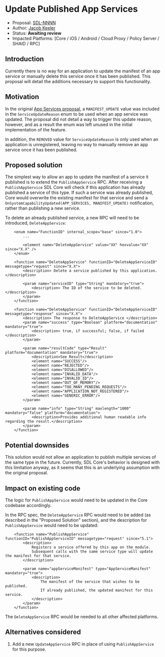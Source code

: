 # Update Published App Services

* Proposal: [SDL-NNNN](NNNN-update-published-app-services.md)
* Author: [Jacob Keeler](https://github.com/jacobkeeler)
* Status: **Awaiting review**
* Impacted Platforms: [Core / iOS / Android / Cloud Proxy / Policy Server / SHAID / RPC]

## Introduction

Currently there is no way for an application to update the manifest of an app service or manually delete this service once it has been published. This proposal will detail the additions necessary to support this functionality.

## Motivation

In the original [App Services proposal](https://github.com/smartdevicelink/sdl_evolution/blob/master/proposals/0167-app-services.md#notifying-potential-consumers), a `MANIFEST_UPDATE` value was included in the `ServiceUpdateReason` enum to be used when an app service was updated. The proposal did not detail a way to trigger this update reason, however, and as a result the enum was left unused in the initial implementation of the feature.

In addition, the `REMOVED` value for `ServiceUpdateReason` is only used when an application is unregistered, leaving no way to manually remove an app service once it has been published.

## Proposed solution

The simplest way to allow an app to update the manifest of a service it published is to extend the `PublishAppService` RPC. After receiving a `PublishAppService` SDL Core will check if this application has already published a service of this type. If such a service was already published, Core would overwrite the existing manifest for that service and send a `OnSystemCapabilityUpdated(APP_SERVICES, MANIFEST_UPDATE)` notification, rather than publishing a new service.

To delete an already published service, a new RPC will need to be introduced, `DeleteAppService`:

```
    <enum name="FunctionID" internal_scope="base" since="1.0">
        ...
        
        <element name="DeleteAppService" value="XX" hexvalue="XX" since="X.X" />
    </enum>

    <function name="DeleteAppService" functionID="DeleteAppServiceID" messagetype="request" since="X.X">
        <description> Delete a service published by this application. </description>

        <param name="serviceID" type="String" mandatory="true">
            <description> The ID of the service to be deleted. </description>
        </param>
    </function>
    
    <function name="DeleteAppService" functionID="DeleteAppServiceID" messagetype="response" since="X.X">
        <description> The response to DeleteAppService </description>
        <param name="success" type="Boolean" platform="documentation" mandatory="true">
            <description> true, if successful; false, if failed </description>
        </param>
       
        <param name="resultCode" type="Result" platform="documentation" mandatory="true">
            <description>See Result</description>
            <element name="SUCCESS"/>
            <element name="REJECTED"/>
            <element name="DISALLOWED"/>
            <element name="INVALID_DATA"/>
            <element name="INVALID_ID"/>
            <element name="OUT_OF_MEMORY"/>
            <element name="TOO_MANY_PENDING_REQUESTS"/>
            <element name="APPLICATION_NOT_REGISTERED"/>
            <element name="GENERIC_ERROR"/>
        </param>

        <param name="info" type="String" maxlength="1000" mandatory="false" platform="documentation">
            <description>Provides additional human readable info regarding the result.</description>
        </param>
    </function>
```

## Potential downsides

This solution would not allow an application to publish multiple services of the same type in the future. Currently, SDL Core's behavior is designed with this limitation anyway, as it seems that this is an underlying assumption with the original proposal.

## Impact on existing code

The logic for `PublishAppService` would need to be updated in the Core codebase accordingly.

In the RPC spec, the `DeleteAppService` RPC would need to be added (as described in the "Proposed Solution" section), and the description for `PublishAppService` would need to be updated:

```
    <function name="PublishAppService" functionID="PublishAppServiceID" messagetype="request" since="5.1">
        <description>
            Registers a service offered by this app on the module.
            Subsequent calls with the same service type will update the manifest for that service.
        </description>

        <param name="appServiceManifest" type="AppServiceManifest" mandatory="true">
            <description>
                The manifest of the service that wishes to be published. 
                If already published, the updated manifest for this service.
            </description>
        </param>
    </function>
```

The `DeleteAppService` RPC would be needed to all other affected platforms.

## Alternatives considered

1. Add a new `UpdateAppService` RPC in place of using `PublishAppService` for this purpose.
